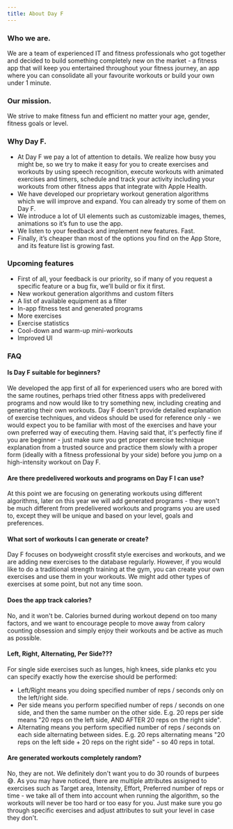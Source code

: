 ```yaml
---
title: About Day F
---
```

### Who we are.

We are a team of experienced IT and fitness professionals who got together and decided to build something completely new on the market - a fitness app that will keep you entertained throughout your fitness journey, an app where you can consolidate all your favourite workouts or build your own under 1 minute. 

### Our mission.

We strive to make fitness fun and efficient no matter your age, gender, fitness goals or level. 

### Why Day F.

- At Day F we pay a lot of attention to details. We realize how busy you might be, so we try to make it easy for you to create exercises and workouts by using speech recognition, execute workouts with animated exercises and timers, schedule and track your activity including your workouts from other fitness apps that integrate with Apple Health. 
- We have developed our proprietary workout generation algorithms which we will improve and expand. You can already try some of them on Day F.
- We introduce a lot of UI elements such as customizable images, themes, animations so it’s fun to use the app.
- We listen to your feedback and implement new features. Fast.
- Finally, it’s cheaper than most of the options you find on the App Store, and its feature list is growing fast.

### Upcoming features
- First of all, your feedback is our priority, so if many of you request a specific feature or a bug fix, we’ll build or fix it first. 
- New workout generation algorithms and custom filters
- A list of available equipment as a filter
- In-app fitness test and generated programs
- More exercises
- Exercise statistics
- Cool-down and warm-up mini-workouts
- Improved UI

### FAQ

#### Is Day F suitable for beginners?
We developed the app first of all for experienced users who are bored with the same routines, perhaps tried other fitness apps with predelivered programs and now would like to try something new, including creating and generating their own workouts. Day F doesn't provide detailed explanation of exercise techniques, and videos should be used for reference only - we would expect you to be familiar with most of the exercises and have your own preferred way of executing them. 
Having said that, it's perfectly fine if you are beginner - just make sure you get proper exercise technique explanation from a trusted source and practice them slowly with a proper form (ideally with a fitness professional by your side) before you jump on a high-intensity workout on Day F.

#### Are there predelivered workouts and programs on Day F I can use?
At this point we are focusing on generating workouts using different algorithms, later on this year we will add generated programs - they won't be much different from predelivered workouts and programs you are used to, except they will be unique and based on your level, goals and preferences.

#### What sort of workouts I can generate or create?
Day F focuses on bodyweight crossfit style exercises and workouts, and we are adding new exercises to the database regularly. However, if you would like to do a traditional strength training at the gym, you can create your own exercises and use them in your workouts. We might add other types of exercises at some point, but not any time soon.

#### Does the app track calories?
No, and it won't be. Calories burned during workout depend on too many factors, and we want to encourage people to move away from calory counting obsession and simply enjoy their workouts and be active as much as possible. 

#### Left, Right, Alternating, Per Side???
For single side exercises such as lunges, high knees, side planks etc you can specify exactly how the exercise should be performed: 
- Left/Right means you doing specified number of reps / seconds only on the left/right side.
- Per side means you perform specified number of reps / seconds on one side, and then the same number on the other side. E.g. 20 reps per side means "20 reps on the left side, AND AFTER 20 reps on the right side".
- Alternating means you perform specified number of reps / seconds on each side alternating between sides. E.g. 20 reps alternating means "20 reps on the left side + 20 reps on the right side" - so 40 reps in total.

#### Are generated workouts completely random?
No, they are not. We definitely don't want you to do 30 rounds of burpees 😅. As you may have noticed, there are multiple attributes assigned to exercises such as Target area, Intensity, Effort, Preferred number of reps or time - we take all of them into account when running the algorithm, so the workouts will never be too hard or too easy for you. Just make sure you go through specific exercises and adjust attributes to suit your level in case they don't. 



